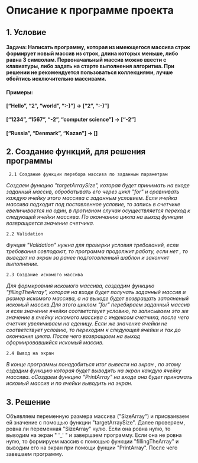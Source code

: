 # Описание к программе проекта #


## 1. **Условие**  

#### Задача: Написать программу, которая из имеющегося массива строк формирует новый массив из строк, длина которых меньше, либо равна 3 символам. Первоначальный массив можно ввести с клавиатуры, либо задать на старте выполнения алгоритма. При решении не рекомендуется пользоваться коллекциями, лучше обойтись исключительно массивами. ###
#### Примеры: ###
#### **[“Hello”, “2”, “world”, “:-)”] → [“2”, “:-)”]**
#### **[“1234”, “1567”, “-2”, “computer science”] → [“-2”]** 
#### **[“Russia”, “Denmark”, “Kazan”] → []**   


## 2. **Создание функций, для решения программы** 

     2.1 Создание функции перебора массива по заданным параметрам
*Создаем функцию "targetArraySize", которая будет принимать на входе заданный массив, обробатывать его через цикл "for" и сравнивать каждую ячейку этого массива с заданным условием. Если ячейка массива подходит под поставленное условие, то запись в счетчике евеличивается на один, в противном случаи осуществляется переход к следующей ячейки массива. По окончанию цикла на выход функции возвращается значение счетчика.*

    2.2 Validation
*Фунция "Validation" нужна для проверки условия требований, если требования совподают, то программа продолжит работу, если нет , то выведет на экран за ранее подготовленный шаблон и закончит выполнение.*

    2.3 Создание искомого массива
*Для формировния искомого массива, создадим функцию "fillingTheArray", которая на входе будет получать заданный массив и размер искомого массива, а на выходе будет возвращать заполненый искомый массив.Для этого циклом "for" перебираем заданный массив и если значение ячейки соответствует условию, то записываем это же значение в ячейку искомого массива с индексом счетчика, после чего счетчик увеличиваем на еденицу. Если же значение ячейки не соответствует условию, то переходим к следующей ячейки и так до окончания цикла. После чего возвращаем на выход сформировавшийся искомый массив.*

    2.4 Вывод на экран
*В конце программы понадобиться итог вывести на экран , по этому сздадим функцию которая будет выводить на экран каждую ячейку массива. сСоздаем функцию "PrintArray" на входе она будет принамать искомый массив и по ячейки выводить на экран.*

## 3. **Решение**

Объявляем переменную размера массива ("SizeArray") и присваиваем ей значение с помощью функции "targetArraySize". Далее проверяем, ровна ли переменная "SizeArray" нулю. Если она ровна нулю, то выводим на экран " '_' " и завершаем программу. Если она не ровна нулю, то формируем массив с помощью функции "fillingTheArray" и выводим его на экран при помощи фунции "PrintArray". После чего завешаем программу.

